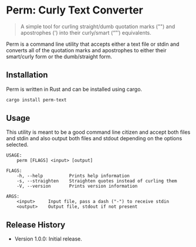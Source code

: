 # Perm: Curly Text Converter
> A simple tool for curling straight/dumb quotation marks ("") and apostrophes (') into their curly/smart (“”’) equivalents.

Perm is a command line utility that accepts either a text file or stdin and converts all of the quotation marks and apostrophes to either their smart/curly form or the dumb/straight form.

## Installation

Perm is written in Rust and can be installed using cargo.

```sh
cargo install perm-text
```

## Usage

This utility is meant to be a good command line citizen and accept both files and stdin and also output both files and stdout depending on the options selected.

```
USAGE:
    perm [FLAGS] <input> [output]

FLAGS:
    -h, --help          Prints help information
    -s, --straighten    Straighten quotes instead of curling them
    -V, --version       Prints version information

ARGS:
    <input>     Input file, pass a dash ("-") to receive stdin
    <output>    Output file, stdout if not present
```

## Release History

- Version 1.0.0: Initial release.
